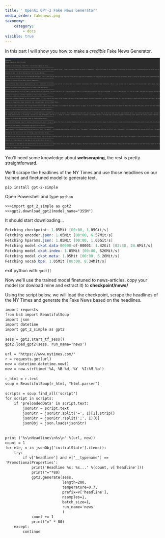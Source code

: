 ```yaml
---
title: ' OpenAI GPT-2 Fake News Generator'
media_order: fakenews.png
taxonomy:
    category:
        - docs
visible: true
---
```


In this part I will show you how to make a *credible* Fake News Generator.

![](fakenews.png?resize=600,300)

You'll need some knowledge about **webscraping**, the rest is pretty straightforward.

We'll scrape the headlines of the NY Times and use those headlines on our trained and finetuned model to generate text.

```
pip install gpt-2-simple
```

Open Powershell and type ```python```
```
>>>import gpt_2_simple as gpt2
>>>gpt2.download_gpt2(model_name="355M")
```
It should start downloading...
```PowerShell
Fetching checkpoint: 1.05Mit [00:00, 1.05Git/s]
Fetching encoder.json: 1.05Mit [00:00, 6.57Mit/s]
Fetching hparams.json: 1.05Mit [00:00, 1.05Git/s]
Fetching model.ckpt.data-00000-of-00001: 1.42Git [02:38, 24.6Mit/s]
Fetching model.ckpt.index: 1.05Mit [00:00, 526Mit/s]
Fetching model.ckpt.meta: 1.05Mit [00:00, 6.26Mit/s]
Fetching vocab.bpe: 1.05Mit [00:00, 8.34Mit/s]
```
exit python with ```quit()```

Now we'll use the trained model finetuned to news-articles, copy your model (or dowload mine and extract it) to **checkpoint/news/**

Using the script below, we will load the checkpoint, scrape the headlines of the NY Times and generate the Fake News based on the headlines.
```
import requests
from bs4 import BeautifulSoup
import json
import datetime
import gpt_2_simple as gpt2

sess = gpt2.start_tf_sess()
gpt2.load_gpt2(sess, run_name='news')

url = "https://www.nytimes.com/"
r = requests.get(url)
now = datetime.datetime.now()
now = now.strftime('%A, %B %d, %Y  %I:%M %p')

r_html = r.text
soup = BeautifulSoup(r_html, "html.parser")

scripts = soup.find_all('script')
for script in scripts:
    if 'preloadedData' in script.text:
        jsonStr = script.text
        jsonStr = jsonStr.split('=', 1)[1].strip()
        jsonStr = jsonStr.rsplit(';', 1)[0]
        jsonObj = json.loads(jsonStr)


print ('%s\nHeadlines\n%s\n' %(url, now))
count = 1
for ele, v in jsonObj['initialState'].items():
    try:
        if v['headline'] and v['__typename'] == 'PromotionalProperties':
            print('Headline %s: %s...' %(count, v['headline']))
            print("="*80)
            gpt2.generate(sess,
                          length=200,
                          temperature=0.7,
                          prefix=v['headline'],
                          nsamples=1,
                          batch_size=1,
                          run_name='news'
                          )
            count += 1
            print("=" * 80)
    except:
        continue
```
